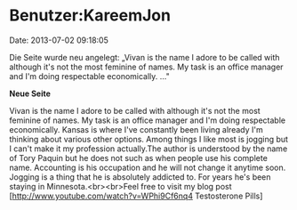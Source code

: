 Benutzer:KareemJon
==================

Date: 2013-07-02 09:18:05

Die Seite wurde neu angelegt: „Vivan is the name I adore to be called
with although it\'s not the most feminine of names. My task is an office
manager and I\'m doing respectable economically. ..."

**Neue Seite**

<div>

Vivan is the name I adore to be called with although it\'s not the most
feminine of names. My task is an office manager and I\'m doing
respectable economically. Kansas is where I\'ve constantly been living
already I\'m thinking about various other options. Among things I like
most is jogging but I can\'t make it my profession actually.The author
is understood by the name of Tory Paquin but he does not such as when
people use his complete name. Accounting is his occupation and he will
not change it anytime soon. Jogging is a thing that he is absolutely
addicted to. For years he\'s been staying in Minnesota.\<br\>\<br\>Feel
free to visit my blog post \[http://www.youtube.com/watch?v=WPhi9Cf6nq4
Testosterone Pills\]

</div>

